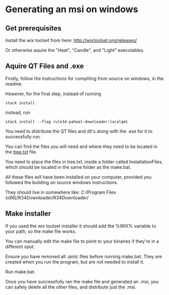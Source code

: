 # Generating an msi on windows

## Get prerequisites

Install the wix toolset from here: http://wixtoolset.org/releases/

Or otherwise aquire the "Heat", "Candle", and "Light" executables.

## Aquire QT Files and .exe

Firstly, follow the instructions for compliling from source on windows, in the readme.

However, for the final step, instead of running 

`stack install`

instead, run

`stack install --flag rule34-paheal-downloader:localqml`

You need to distribute the QT files and dll's along with the .exe for it to successfully run.

You can find the files you will need and where they need to be located in the [tree.txt](tree.txt) file.

You need to place the files in tree.txt, inside a folder called InstallationFiles, which should be located in the same folder as the make.bat.

All these files will have been installed on your computer, provided you followed the building on source windows instructions. 

They should live in somewhere like: C:/Program Files (x86)/R34Downloader/R34Downloader/

## Make installer

If you used the wix toolset installer it should add the %WIX% variable to your path, so the make file works.

You can manually edit the make file to point to your binaries if they're in a different spot.

Ensure you have removed all .qmlc files before running make.bat. They are created when you run the program, but are not needed to install it.

Run make.bat.

Once you have successfully ran the make file and generated an .msi, you can safely delete all the other files, and distribute just the .msi.
